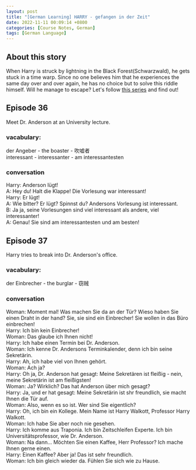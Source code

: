 ```yaml
---
layout: post
title: "[German Learning] HARRY - gefangen in der Zeit"
date: 2022-11-11 00:09:14 +0800
categories: [Course Notes, German]
tags: [German Language]
---
```


## About this story
When Harry is struck by lightning in the Black Forest(Schwarzwald), he gets stuck in a time warp. Since no one believes him that he experiences the same day over and over again, he has no choice but to solve this riddle himself. Will he manage to escape? Let's follow [this series](https://www.youtube.com/watch?v=-wAZG4LWLWI&list=PLs7zUO7VPyJ6Ufol7Z4FfkCviaETvl3c8) and find out!


## Episode 36
Meet Dr. Anderson at an University lecture.

### vacabulary:
der Angeber - the boaster - 吹嘘者 <br />
interessant - interessanter - am interessantesten <br />


### conversation
Harry: Anderson lügt! <br />
A: Hey du! Halt die Klappe! Die Vorlesung war interessant! <br />
Harry: Er lügt! <br />
A: Wie bitter? Er lügt? Spinnst du? Andersons Vorlesung ist interessant. <br />
B: Ja ja, seine Vorlesungen sind viel interessant als andere, viel interessanter! <br />
A: Genau! Sie sind am interessantesten und am besten! <br />




## Episode 37
Harry tries to break into Dr. Anderson's office.

### vacabulary:
der Einbrecher - the burglar - 窃贼 <br />

### conversation
Woman: Moment mal! Was machen Sie da an der Tür? Wieso haben Sie einen Draht in der hand? Sie, sie sind ein Einbrecher! Sie wollen in das Büro einbrechen! <br />
Harry: Ich bin kein Einbrecher! <br />
Woman: Das glaube ich Ihnen nicht! <br />
Harry: Ich habe einen Termin bei Dr. Anderson. <br />
Woman: Ich kenne Dr. Andersons Terminkalender, denn ich bin seine Sekretärin. <br />
Harry: Ah, ich habe viel von Ihnen gehört. <br />
Woman: Ach ja? <br />
Harry: Oh ja, Dr. Anderson hat gesagt: Meine Sekretären ist fleißig - nein, meine Sekretärin ist am fleißigsten! <br />
Woman: Ja? Wirklich? Das hat Anderson über mich gesagt? <br />
Harry: Ja, und er hat gesagt: Meine Sekretärin ist shr freundlich, sie macht Ihnen die Tür auf. <br />
Woman: Also, wenn es so ist. Wer sind Sie eigentlich? <br />
Harry: Oh, ich bin ein Kollege. Mein Name ist Harry Walkott, Professor Harry Walkott. <br />
Woman: Ich habe Sie aber noch nie gesehen. <br />
Harry: Ich komme aus Traponia. Ich bin Zeitschleifen Experte. Ich bin Universitätsprofessor, wie Dr. Anderson. <br />
Woman: Na dann... Möchten Sie einen Kaffee, Herr Professor? Ich mache Ihnen gerne einen. <br />
Harry: Einen Kaffee? Aber ja! Das ist sehr freundlich.  <br />
Woman: Ich bin gleich wieder da. Fühlen Sie sich wie zu Hause.

















